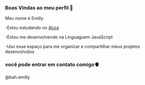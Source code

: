 ### Boas Vindas ao meu perfil 🖤

Meu nome é Emilly

-Estou estudando no [Alura](https:///www.alura.com.br)

-Estou me desenvolvendo na Linguaguem JavaScript

-Uso esse espaço para me organizar e compartilhar meus projetos desenvolvidos





### vocẽ pode entrar em contato comigo🫀

@bah.emilly
